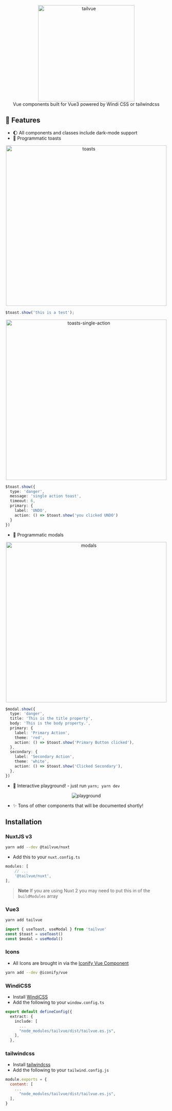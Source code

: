 <p align="center">
  <img src="https://raw.githubusercontent.com/fumeapp/tailvue/main/media/logo.png" width="300" alt="tailvue">
  <br />
  Vue components built for Vue3 powered by Windi CSS or tailwindcss
</p>

## 🚀 Features
- 🌔 All components and classes include dark-mode support
- 🔌 Programmatic toasts
<p align="center">
  <img src="https://raw.githubusercontent.com/fumeapp/tailvue/main/media/toast-demo.gif" width="500" alt="toasts">
</p>

```ts
$toast.show('this is a test');
```

<p align="center">
  <img src="https://raw.githubusercontent.com/fumeapp/tailvue/main/media/toast-singleaction.gif" width="500" alt="toasts-single-action">
</p>

```ts
$toast.show({
  type: 'danger',
  message: 'single action toast',
  timeout: 6,
  primary: {
    label: 'UNDO',
    action: () => $toast.show('you clicked UNDO')
  }
})
```

- 🔌 Programmatic modals
<p align="center">
  <img src="https://raw.githubusercontent.com/fumeapp/tailvue/main/media/modal-demo.gif" width="500" alt="modals">
</p>

```ts
$modal.show({
  type: 'danger',
  title: 'This is the title property',
  body: 'This is the body property.',
  primary: {
    label: 'Primary Action',
    theme: 'red',
    action: () => $toast.show('Primary Button clicked'),
  },
  secondary: {
    label: 'Secondary Action',
    theme: 'white',
    action: () => $toast.show('Clicked Secondary'),
  },
})
```

- 🎪 Interactive playground! - just run `yarn; yarn dev`
<p align="center">
  <img src="https://raw.githubusercontent.com/fumeapp/tailvue/main/media/playground.png" alt="playground">
</p>

- ✨ Tons of other components that will be documented shortly!


## Installation

### NuxtJS v3
```bash
yarn add --dev @tailvue/nuxt
```

* Add this to your `nuxt.config.ts`
```ts
modules: [
    // ...
    '@tailvue/nuxt',
],
```

> **Note**
> If you are using Nuxt 2 you may need to put this in of the `buildModules` array

### Vue3
```bash
yarn add tailvue
```

```ts
import { useToast, useModal } from 'tailvue'
const $toast = useToast()
const $modal = useModal()
```

### Icons
* All Icons are brought in via the [Iconify Vue Component](https://docs.iconify.design/icon-components/vue/)
```bash
yarn add --dev @iconify/vue
```

### WindiCSS
* Install [WindiCSS](https://windicss.org/)
* Add the following to your `window.config.ts`
```ts
export default defineConfig({
  extract: {
    include: [
      ...
      "node_modules/tailvue/dist/tailvue.es.js",
    ],
  },
```

### tailwindcss
* Install [tailwindcss](https://tailwindcss.org/)
* Add the following to your `tailwind.config.js`
```js
module.exports = {
  content: [
    ...
      "node_modules/tailvue/dist/tailvue.es.js",
  ],
}
```

